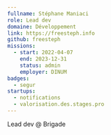 ```yaml
---
fullname: Stéphane Maniaci
role: Lead dev
domaine: Développement
link: https://freesteph.info
github: freesteph
missions:
  - start: 2022-04-07
    end: 2023-12-31
    status: admin
    employer: DINUM
badges:
  - segur
startups:
  - notifications
  - valorisation.des.stages.pro
---
```


Lead dev @ Brigade
